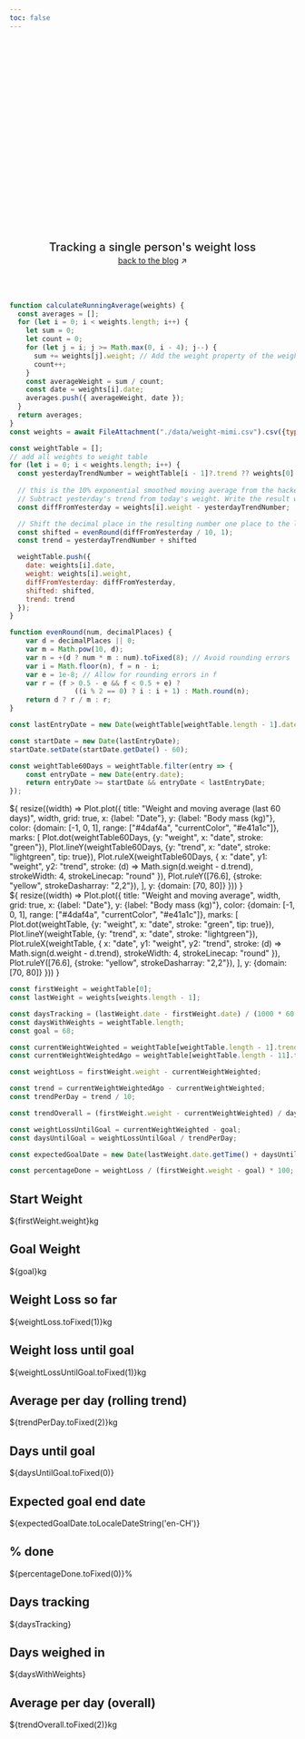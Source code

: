 ```yaml
---
toc: false
---
```


<style>

.hero {
  display: flex;
  flex-direction: column;
  align-items: center;
  font-family: var(--sans-serif);
  margin: 2rem 0 4rem;
  text-wrap: balance;
  text-align: center;
}

.hero h1 {
  margin: 2rem 0;
  max-width: none;
  font-size: 14vw;
  font-weight: 900;
  line-height: 1;
  background: linear-gradient(30deg, var(--theme-foreground-focus), currentColor);
  -webkit-background-clip: text;
  -webkit-text-fill-color: transparent;
  background-clip: text;
}

.hero h2 {
  margin: 0;
  max-width: 34em;
  font-size: 20px;
  font-style: initial;
  font-weight: 500;
  line-height: 1.5;
  color: var(--theme-foreground-muted);
}

@media (min-width: 640px) {
  .hero h1 {
    font-size: 90px;
  }
}

</style>

<div class="hero">
  <h1>Goodbye, excess weight</h1>
  <h2>Tracking a single person's weight loss</h2>
  <a href="https://brown.bg" target="_blank">back to the blog<span style="display: inline-block; margin-left: 0.25rem;">↗︎</span></a>
</div>

```js
function calculateRunningAverage(weights) {
  const averages = [];
  for (let i = 0; i < weights.length; i++) {
    let sum = 0;
    let count = 0;
    for (let j = i; j >= Math.max(0, i - 4); j--) {
      sum += weights[j].weight; // Add the weight property of the weight object
      count++;
    }
    const averageWeight = sum / count;
    const date = weights[i].date;
    averages.push({ averageWeight, date });
  }
  return averages;
}
const weights = await FileAttachment("./data/weight-mimi.csv").csv({typed: true});

const weightTable = [];
// add all weights to weight table
for (let i = 0; i < weights.length; i++) {
  const yesterdayTrendNumber = weightTable[i - 1]?.trend ?? weights[0].weight;
  
  // this is the 10% exponential smoothed moving average from the hacker's diet
  // Subtract yesterday's trend from today's weight. Write the result with a minus sign if it's negative.
  const diffFromYesterday = weights[i].weight - yesterdayTrendNumber;

  // Shift the decimal place in the resulting number one place to the left. Round the number to one decimal place by dropping the second decimal and increasing the first decimal by one if the second decimal place is 5 or greater.
  const shifted = evenRound(diffFromYesterday / 10, 1);
  const trend = yesterdayTrendNumber + shifted

  weightTable.push({
    date: weights[i].date,
    weight: weights[i].weight,
    diffFromYesterday: diffFromYesterday,
    shifted: shifted,
    trend: trend
  });
}

function evenRound(num, decimalPlaces) {
    var d = decimalPlaces || 0;
    var m = Math.pow(10, d);
    var n = +(d ? num * m : num).toFixed(8); // Avoid rounding errors
    var i = Math.floor(n), f = n - i;
    var e = 1e-8; // Allow for rounding errors in f
    var r = (f > 0.5 - e && f < 0.5 + e) ?
                ((i % 2 == 0) ? i : i + 1) : Math.round(n);
    return d ? r / m : r;
}

const lastEntryDate = new Date(weightTable[weightTable.length - 1].date);

const startDate = new Date(lastEntryDate);
startDate.setDate(startDate.getDate() - 60);

const weightTable60Days = weightTable.filter(entry => {
    const entryDate = new Date(entry.date);
    return entryDate >= startDate && entryDate < lastEntryDate;
});

```

<div class="grid grid-cols-1" style="grid-auto-rows: 504px;">
  <div class="card">${
    resize((width) => Plot.plot({
      title: "Weight and moving average (last 60 days)",
      width,
      grid: true,
      x: {label: "Date"},
      y: {label: "Body mass (kg)"},
      color: {domain: [-1, 0, 1], range: ["#4daf4a", "currentColor", "#e41a1c"]},
      marks: [
        Plot.dot(weightTable60Days, {y: "weight", x: "date", stroke: "green"}),
        Plot.lineY(weightTable60Days, {y: "trend", x: "date", stroke: "lightgreen", tip: true}),
        Plot.ruleX(weightTable60Days, {
          x: "date",
          y1: "weight",
          y2: "trend",
          stroke: (d) => Math.sign(d.weight - d.trend),
          strokeWidth: 4,
          strokeLinecap: "round"
        }),
        Plot.ruleY([76.6], {stroke: "yellow", strokeDasharray: "2,2"}),
      ],
      y: {domain: [70, 80]}
    }))
  }</div>
</div>

<div class="grid grid-cols-1" style="grid-auto-rows: 504px;">
  <div class="card">${
    resize((width) => Plot.plot({
      title: "Weight and moving average",
      width,
      grid: true,
      x: {label: "Date"},
      y: {label: "Body mass (kg)"},
      color: {domain: [-1, 0, 1], range: ["#4daf4a", "currentColor", "#e41a1c"]},
      marks: [
        Plot.dot(weightTable, {y: "weight", x: "date", stroke: "green", tip: true}),
        Plot.lineY(weightTable, {y: "trend", x: "date", stroke: "lightgreen"}),
        Plot.ruleX(weightTable, {
          x: "date",
          y1: "weight",
          y2: "trend",
          stroke: (d) => Math.sign(d.weight - d.trend),
          strokeWidth: 4,
          strokeLinecap: "round"
        }),
        Plot.ruleY([76.6], {stroke: "yellow", strokeDasharray: "2,2"}),
      ],
      y: {domain: [70, 80]}
    }))
  }</div>
</div>

```js
const firstWeight = weightTable[0];
const lastWeight = weights[weights.length - 1];

const daysTracking = (lastWeight.date - firstWeight.date) / (1000 * 60 * 60 * 24);
const daysWithWeights = weightTable.length;
const goal = 68;

const currentWeightWeighted = weightTable[weightTable.length - 1].trend;
const currentWeightWeightedAgo = weightTable[weightTable.length - 11].trend

const weightLoss = firstWeight.weight - currentWeightWeighted;

const trend = currentWeightWeightedAgo - currentWeightWeighted;
const trendPerDay = trend / 10;

const trendOverall = (firstWeight.weight - currentWeightWeighted) / daysTracking;

const weightLossUntilGoal = currentWeightWeighted - goal;
const daysUntilGoal = weightLossUntilGoal / trendPerDay;

const expectedGoalDate = new Date(lastWeight.date.getTime() + daysUntilGoal * 24 * 60 * 60 * 1000);

const percentageDone = weightLoss / (firstWeight.weight - goal) * 100;
```
<div class="grid grid-cols-4">
  <div class="card">
    <h2>Start Weight</span></h2>
    <span class="big">${firstWeight.weight}kg</span>
  </div>
  <div class="card">
    <h2>Goal Weight</span></h2>
    <span class="big">${goal}kg</span>
  </div>
  <div class="card">
    <h2>Weight Loss so far</h2>
    <span class="big">${weightLoss.toFixed(1)}kg</span>
  </div>
  <div class="card">
    <h2>Weight loss until goal</h2>
    <span class="big">${weightLossUntilGoal.toFixed(1)}kg</span>
  </div>
  <div class="card">
    <h2>Average per day (rolling trend)</h2>
    <span class="big">${trendPerDay.toFixed(2)}kg</span>
  </div>
  <div class="card">
    <h2>Days until goal</h2>
    <span class="big">${daysUntilGoal.toFixed(0)}</span>
  </div>
  <div class="card">
    <h2>Expected goal end date</h2>
    <span class="big">${expectedGoalDate.toLocaleDateString('en-CH')}</span>
  </div>
  <div class="card">
    <h2>% done</h2>
    <span class="big">${percentageDone.toFixed(0)}%</span>
  </div>
  <div class="card">
    <h2>Days tracking</h2>
    <span class="big">${daysTracking}</span>
  </div>
  <div class="card">
    <h2>Days weighed in</h2>
    <span class="big">${daysWithWeights}</span>
  </div>
  <div class="card">
    <h2>Average per day (overall)</h2>
    <span class="big">${trendOverall.toFixed(2)}kg</span>
  </div>
</div>